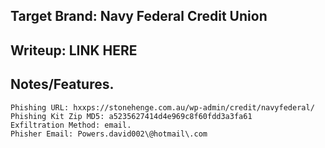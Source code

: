 ## Target Brand: Navy Federal Credit Union  
## Writeup: LINK HERE  
## Notes/Features.  
```
Phishing URL: hxxps://stonehenge.com.au/wp-admin/credit/navyfederal/
Phishing Kit Zip MD5: a5235627414d4e969c8f60fdd3a3fa61
Exfiltration Method: email. 
Phisher Email: Powers.david002\@hotmail\.com
```
